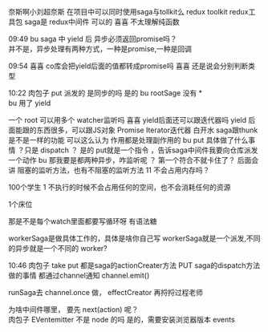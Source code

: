 奈斯啊小刘超奈斯
在项目中可以同时使用saga与tollkit么 
redux toolkit redux工具包
saga是 redux中间件
可以的
喜喜
不太理解纯函数 

09:49
bu
saga 中 yield  后 异步必须返回promise吗？  
并不是，异步处理有两种方式，一种是promise,一种是回调


09:54
喜喜
co库会把yield后面的值都转成promise吗 
喜喜
还是说会分别判断类型 


10:22
肉包子
put 派发的 是同步的吗 是的
bu
rootSage 没有 *  
bu
用了 yield  




一个 root 可以用多个 watcher监听吗 
喜喜
yield后面还可以跟迭代器吗 
yield 后面能跟的东西很多，可以跟JS对象 Promise  Iterator迭代器
白开水
saga跟thunk是不是一样的功能 可以这么认为
作用都是处理副作用的
bu
put 具体做了什么事情 ？只是 dispatch  ？ 是的 put就是一个指令 ，告诉saga中间件我要向仓库派发一个动作
bu
那我要是都两种异步，咋监听呢 ？ 第一个符合不就卡住了？ 
后面会讲 阻塞的监听方法，也有不阻塞的监听方法
11
不会占用内存吗？ 

100个学生
1
不执行的时候不会占用任何的空间，也不会消耗任何的资源

1个床位

那是不是每个watch里面都要写循环呀 
有语法糖


workerSaga是做具体工作的，具体是啥你自己写
workerSaga就是一个派发,不同的异步就是一个不同的 worker? 


10:46
肉包子
take put 都是saga的actionCreater方法 
PUT saga的dispatch方法做的事情 
都通过channel通知 channel.emit()

runSaga去 channel.once
做，
effectCreator
再捋捋过程老师 



为啥中间件哪里， 要先 next(action) 呢？  
肉包子
EVentemitter 不是 node 的吗 是的，需要安装浏览器版本 events

